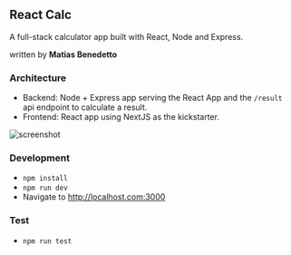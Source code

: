 ## React Calc
A full-stack calculator app built with React, Node and Express. 

written by **Matias Benedetto**


### Architecture
 - Backend: Node + Express app serving the React App and the `/result` api endpoint to calculate a result.
 - Frontend: React app using NextJS as the kickstarter.

![screenshot](https://user-images.githubusercontent.com/1310626/84400839-ef0b4400-abd8-11ea-926c-3aa4eeb63076.gif)


### Development
- `npm install`
- `npm run dev`
- Navigate to http://localhost.com:3000

### Test
- `npm run test`
